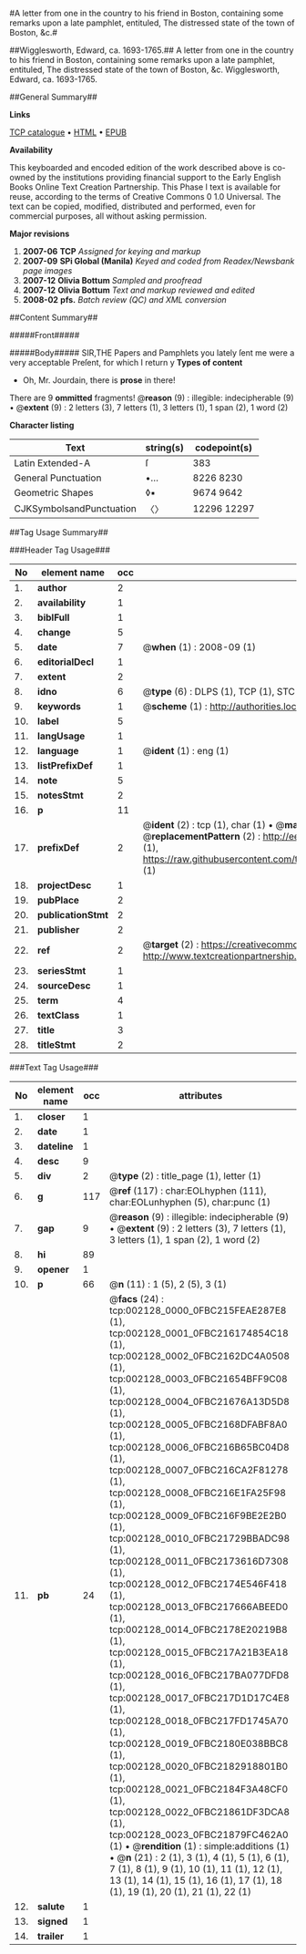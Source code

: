#A letter from one in the country to his friend in Boston, containing some remarks upon a late pamphlet, entituled, The distressed state of the town of Boston, &c.#

##Wigglesworth, Edward, ca. 1693-1765.##
A letter from one in the country to his friend in Boston, containing some remarks upon a late pamphlet, entituled, The distressed state of the town of Boston, &c.
Wigglesworth, Edward, ca. 1693-1765.

##General Summary##

**Links**

[TCP catalogue](http://www.ota.ox.ac.uk/tcp/)  • 
[HTML](http://tei.it.ox.ac.uk/tcp/Texts-HTML/free/N01/N01795.html)  • 
[EPUB](http://tei.it.ox.ac.uk/tcp/Texts-EPUB/free/N01/N01795.epub)

**Availability**

This keyboarded and encoded edition of the
	       work described above is co-owned by the institutions
	       providing financial support to the Early English Books
	       Online Text Creation Partnership. This Phase I text is
	       available for reuse, according to the terms of Creative
	       Commons 0 1.0 Universal. The text can be copied,
	       modified, distributed and performed, even for
	       commercial purposes, all without asking permission.

**Major revisions**

1. __2007-06__ __TCP__ *Assigned for keying and markup*
1. __2007-09__ __SPi Global (Manila)__ *Keyed and coded from Readex/Newsbank page images*
1. __2007-12__ __Olivia Bottum__ *Sampled and proofread*
1. __2007-12__ __Olivia Bottum__ *Text and markup reviewed and edited*
1. __2008-02__ __pfs.__ *Batch review (QC) and XML conversion*

##Content Summary##

#####Front#####

#####Body#####
SIR,THE Papers and Pamphlets you lately ſent me were a very acceptable Preſent, for which I return y
**Types of content**

  * Oh, Mr. Jourdain, there is **prose** in there!

There are 9 **ommitted** fragments! 
 @__reason__ (9) : illegible: indecipherable (9)  •  @__extent__ (9) : 2 letters (3), 7 letters (1), 3 letters (1), 1 span (2), 1 word (2)

**Character listing**


|Text|string(s)|codepoint(s)|
|---|---|---|
|Latin Extended-A|ſ|383|
|General Punctuation|•…|8226 8230|
|Geometric Shapes|◊▪|9674 9642|
|CJKSymbolsandPunctuation|〈〉|12296 12297|

##Tag Usage Summary##

###Header Tag Usage###

|No|element name|occ|attributes|
|---|---|---|---|
|1.|__author__|2||
|2.|__availability__|1||
|3.|__biblFull__|1||
|4.|__change__|5||
|5.|__date__|7| @__when__ (1) : 2008-09 (1)|
|6.|__editorialDecl__|1||
|7.|__extent__|2||
|8.|__idno__|6| @__type__ (6) : DLPS (1), TCP (1), STC (1), NOTIS (1), IMAGE-SET (1), EVANS-CITATION (1)|
|9.|__keywords__|1| @__scheme__ (1) : http://authorities.loc.gov/ (1)|
|10.|__label__|5||
|11.|__langUsage__|1||
|12.|__language__|1| @__ident__ (1) : eng (1)|
|13.|__listPrefixDef__|1||
|14.|__note__|5||
|15.|__notesStmt__|2||
|16.|__p__|11||
|17.|__prefixDef__|2| @__ident__ (2) : tcp (1), char (1)  •  @__matchPattern__ (2) : ([0-9\-]+):([0-9IVX]+) (1), (.+) (1)  •  @__replacementPattern__ (2) : http://eebo.chadwyck.com/downloadtiff?vid=$1&page=$2 (1), https://raw.githubusercontent.com/textcreationpartnership/Texts/master/tcpchars.xml#$1 (1)|
|18.|__projectDesc__|1||
|19.|__pubPlace__|2||
|20.|__publicationStmt__|2||
|21.|__publisher__|2||
|22.|__ref__|2| @__target__ (2) : https://creativecommons.org/publicdomain/zero/1.0/ (1), http://www.textcreationpartnership.org/docs/. (1)|
|23.|__seriesStmt__|1||
|24.|__sourceDesc__|1||
|25.|__term__|4||
|26.|__textClass__|1||
|27.|__title__|3||
|28.|__titleStmt__|2||


###Text Tag Usage###

|No|element name|occ|attributes|
|---|---|---|---|
|1.|__closer__|1||
|2.|__date__|1||
|3.|__dateline__|1||
|4.|__desc__|9||
|5.|__div__|2| @__type__ (2) : title_page (1), letter (1)|
|6.|__g__|117| @__ref__ (117) : char:EOLhyphen (111), char:EOLunhyphen (5), char:punc (1)|
|7.|__gap__|9| @__reason__ (9) : illegible: indecipherable (9)  •  @__extent__ (9) : 2 letters (3), 7 letters (1), 3 letters (1), 1 span (2), 1 word (2)|
|8.|__hi__|89||
|9.|__opener__|1||
|10.|__p__|66| @__n__ (11) : 1 (5), 2 (5), 3 (1)|
|11.|__pb__|24| @__facs__ (24) : tcp:002128_0000_0FBC215FEAE287E8 (1), tcp:002128_0001_0FBC216174854C18 (1), tcp:002128_0002_0FBC2162DC4A0508 (1), tcp:002128_0003_0FBC21654BFF9C08 (1), tcp:002128_0004_0FBC21676A13D5D8 (1), tcp:002128_0005_0FBC2168DFABF8A0 (1), tcp:002128_0006_0FBC216B65BC04D8 (1), tcp:002128_0007_0FBC216CA2F81278 (1), tcp:002128_0008_0FBC216E1FA25F98 (1), tcp:002128_0009_0FBC216F9BE2E2B0 (1), tcp:002128_0010_0FBC21729BBADC98 (1), tcp:002128_0011_0FBC2173616D7308 (1), tcp:002128_0012_0FBC2174E546F418 (1), tcp:002128_0013_0FBC217666ABEED0 (1), tcp:002128_0014_0FBC2178E20219B8 (1), tcp:002128_0015_0FBC217A21B3EA18 (1), tcp:002128_0016_0FBC217BA077DFD8 (1), tcp:002128_0017_0FBC217D1D17C4E8 (1), tcp:002128_0018_0FBC217FD1745A70 (1), tcp:002128_0019_0FBC2180E038BBC8 (1), tcp:002128_0020_0FBC2182918801B0 (1), tcp:002128_0021_0FBC2184F3A48CF0 (1), tcp:002128_0022_0FBC21861DF3DCA8 (1), tcp:002128_0023_0FBC21879FC462A0 (1)  •  @__rendition__ (1) : simple:additions (1)  •  @__n__ (21) : 2 (1), 3 (1), 4 (1), 5 (1), 6 (1), 7 (1), 8 (1), 9 (1), 10 (1), 11 (1), 12 (1), 13 (1), 14 (1), 15 (1), 16 (1), 17 (1), 18 (1), 19 (1), 20 (1), 21 (1), 22 (1)|
|12.|__salute__|1||
|13.|__signed__|1||
|14.|__trailer__|1||
